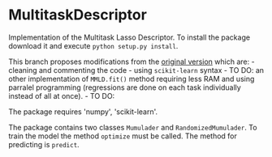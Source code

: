 # MultitaskDescriptor
Implementation of the Multitask Lasso Descriptor. 
To install the package download it and execute `python setup.py install`.

This branch proposes modifications from the [original version](https://github.com/vmolina/MultitaskDescriptor) which are:
    - cleaning and commenting the code
    - using `scikit-learn` syntax
    - TO DO: an other implementation of `MMLD.fit()` method requiring less RAM and using parralel programming (regressions are 
    done on each task individually instead of all at once).
    - TO DO: 

The package requires 'numpy', 'scikit-learn'.

The package contains two classes `Mumulader` and `RandomizedMumulader`. 
To train the model the method `optimize` must be called. The method for predicting is `predict`.
